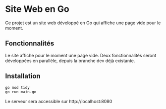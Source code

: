 # Site Web en Go

Ce projet est un site web développé en Go qui affiche une page vide pour le moment. 

## Fonctionnalités

Le site affiche pour le moment une page vide. Deux fonctionnalités seront développées en parallèle, depuis la branche dev déjà existante.

## Installation

```bash
go mod tidy
go run main.go
```

Le serveur sera accessible sur http://localhost:8080
